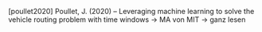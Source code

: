 [poullet2020] Poullet, J. (2020) – Leveraging machine learning to solve the vehicle routing problem with time windows
-> MA von MIT -> ganz lesen
